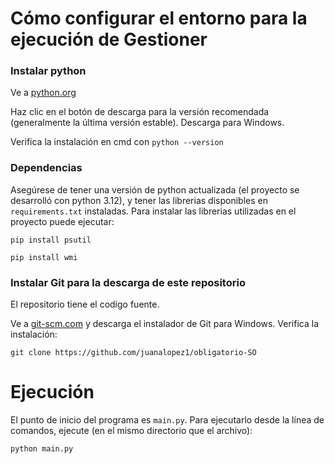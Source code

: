 # Cómo configurar el entorno para la ejecución de Gestioner
### Instalar python

Ve a [python.org](python.org)

Haz clic en el botón de descarga para la versión recomendada (generalmente la última versión estable). Descarga para Windows.

Verifica la instalación en cmd con `python --version`

### Dependencias

Asegúrese de tener una versión de python actualizada (el proyecto se desarrolló con python 3.12), y tener las librerias
disponibles en `requirements.txt` instaladas. Para instalar las librerias utilizadas en el proyecto puede ejecutar:

```
pip install psutil
```
```
pip install wmi
```

### Instalar Git para la descarga de este repositorio

El repositorio tiene el codigo fuente.

Ve a [git-scm.com](git-scm.com) y descarga el instalador de Git para Windows.
Verifica la instalación:

`git clone https://github.com/juanalopez1/obligatorio-SO`

# Ejecución

El punto de inicio del programa es `main.py`. Para ejecutarlo desde la línea de
comandos, ejecute (en el mismo directorio que el archivo):

```
python main.py
```